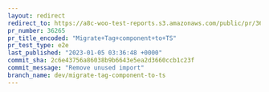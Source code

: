 ```yaml
---
layout: redirect
redirect_to: https://a8c-woo-test-reports.s3.amazonaws.com/public/pr/36265/e2e/index.html
pr_number: 36265
pr_title_encoded: "Migrate+Tag+component+to+TS"
pr_test_type: e2e
last_published: "2023-01-05 03:36:48 +0000"
commit_sha: 2c6e43756a86038b9b6643e5ea2d3660ccb1c23f
commit_message: "Remove unused import"
branch_name: dev/migrate-tag-component-to-ts
---
```

